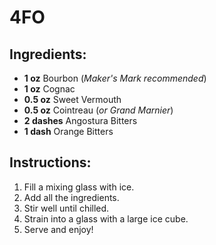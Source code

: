 # 4FO

## Ingredients:
- **1 oz** Bourbon (*Maker's Mark recommended*)  
- **1 oz** Cognac  
- **0.5 oz** Sweet Vermouth  
- **0.5 oz** Cointreau (*or Grand Marnier*)  
- **2 dashes** Angostura Bitters  
- **1 dash** Orange Bitters  

## Instructions:
1. Fill a mixing glass with ice.  
2. Add all the ingredients.  
3. Stir well until chilled.  
4. Strain into a glass with a large ice cube.  
5. Serve and enjoy!  
